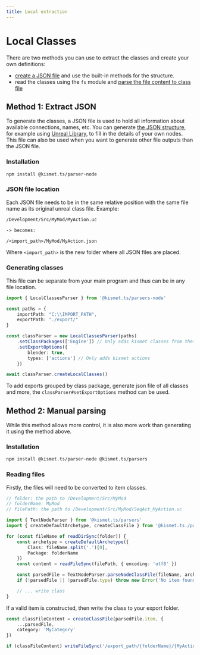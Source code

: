 ```yaml
---
title: Local extraction
---
```


# Local Classes 

There are two methods you can use to extract the classes and create your own definitions:

- [create a JSON file](#method-1-extract-json) and use the built-in methods for the structure.
- read the classes using the `fs` module and [parse the file content to class file](#method-2-manual-parsing)

## Method 1: Extract JSON

To generate the classes, a JSON file is used to hold all information about available connections, names, etc.
You can generate [the JSON structure](schema.md), for example using [Unreal Library](https://github.com/Martinii89/Unreal-Library), to fill in the details of your own nodes. This file can also be used when you want to generate other file outputs than the JSON file.

### Installation

```sh
npm install @kismet.ts/parser-node
```

### JSON file location

Each JSON file needs to be in the same relative position with the same file name as its original unreal class file.
Example:

```txt
/Development/Src/MyMod/MyAction.uc

-> becomes:

/<import_path>/MyMod/MyAction.json
```

Where `<import_path>` is the new folder where all JSON files are placed.

### Generating classes

This file can be separate from your main program and thus can be in any file location.

```ts
import { LocalClassesParser } from '@kismet.ts/parsers-node'

const paths = {
    importPath: "C:\\IMPORT_PATH",
    exportPath: "./export/"
}

const classParser = new LocalClassesParser(paths)
    .setClassPackages(['Engine']) // Only adds kismet classes from these packages
    .setExportOptions({
        blender: true,
        types: ['actions'] // Only adds kismet actions
    })

await classParser.createLocalClasses()
```

To add exports grouped by class package, generate json file of all classes and more, the `classParser#setExportOptions` method can be used.

## Method 2: Manual parsing

While this method allows more control, it is also more work than generating it using the method above.

### Installation

```sh
npm install @kismet.ts/parser-node @kismet.ts/parsers
```

### Reading files

Firstly, the files will need to be converted to item classes.

```ts
// folder: the path to /Development/Src/MyMod
// folderName: MyMod
// filePath: the path to /Development/Src/MyMod/SeqAct_MyAction.uc

import { TextNodeParser } from '@kismet.ts/parsers'
import { createDefaultArchetype, createClassFile } from '@kismet.ts./parsers-node'

for (const fileName of readDirSync(folder)) {
    const archetype = createDefaultArchetype({ 
        Class: fileName.split('.')[0], 
        Package: folderName 
    })
    const content = readFileSync(filePath, { encoding: 'utf8' })

    const parsedFile = TextNodeParser.parseNodeClassFile(fileName, archetype, content)
    if (!parsedFile || !parsedFile.type) throw new Error('No item found...')

    // ... write class
}
```

If a valid item is constructed, then write the class to your export folder.

```ts
const classFileContent = createClassFile(parsedFile.item, {
    ...parsedFile,
    category: 'MyCategory'
})

if (classFileContent) writeFileSync('/export_path/{folderName}/{MyAction}.ts', classFileContent)
```
